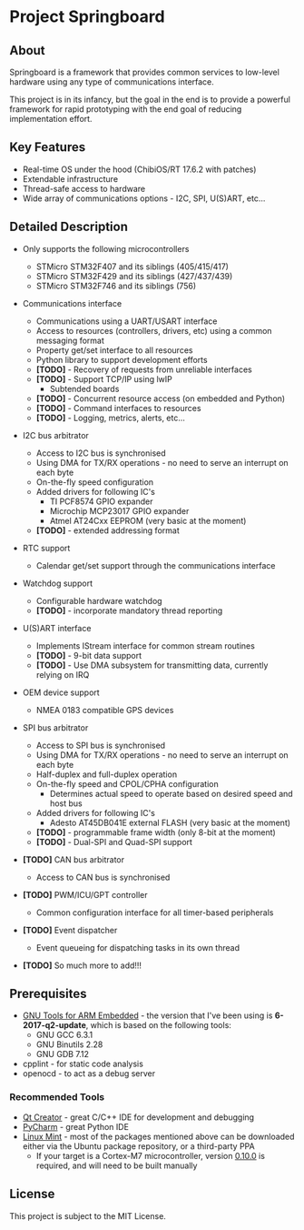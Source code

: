 # Project Springboard

## About

Springboard is a framework that provides common services to low-level hardware using any type
of communications interface.

This project is in its infancy, but the goal in the end is to provide a powerful framework for
rapid prototyping with the end goal of reducing implementation effort.

## Key Features

* Real-time OS under the hood (ChibiOS/RT 17.6.2 with patches)
* Extendable infrastructure
* Thread-safe access to hardware
* Wide array of communications options - I2C, SPI, U(S)ART, etc...

## Detailed Description

* Only supports the following microcontrollers
    * STMicro STM32F407 and its siblings (405/415/417)
    * STMicro STM32F429 and its siblings (427/437/439)
    * STMicro STM32F746 and its siblings (756)

* Communications interface
    * Communications using a UART/USART interface
    * Access to resources (controllers, drivers, etc) using a common messaging format
    * Property get/set interface to all resources
    * Python library to support development efforts
    * **\[TODO\]** - Recovery of requests from unreliable interfaces
    * **\[TODO\]** - Support TCP/IP using lwIP
        * Subtended boards
    * **\[TODO\]** - Concurrent resource access (on embedded and Python)
    * **\[TODO\]** - Command interfaces to resources
    * **\[TODO\]** - Logging, metrics, alerts, etc...

* I2C bus arbitrator
    * Access to I2C bus is synchronised
    * Using DMA for TX/RX operations - no need to serve an interrupt on each byte
    * On-the-fly speed configuration
    * Added drivers for following IC's
        * TI PCF8574 GPIO expander
        * Microchip MCP23017 GPIO expander
        * Atmel AT24Cxx EEPROM (very basic at the moment)
    * **\[TODO\]** - extended addressing format

* RTC support
    * Calendar get/set support through the communications interface

* Watchdog support
    * Configurable hardware watchdog
    * **\[TODO\]** - incorporate mandatory thread reporting

* U(S)ART interface
    * Implements IStream interface for common stream routines
    * **\[TODO\]** - 9-bit data support
    * **\[TODO\]** - Use DMA subsystem for transmitting data, currently relying on IRQ

* OEM device support
    * NMEA 0183 compatible GPS devices

* SPI bus arbitrator
    * Access to SPI bus is synchronised
    * Using DMA for TX/RX operations - no need to serve an interrupt on each byte
    * Half-duplex and full-duplex operation
    * On-the-fly speed and CPOL/CPHA configuration
        * Determines actual speed to operate based on desired speed and host bus
    * Added drivers for following IC's
        * Adesto AT45DB041E external FLASH (very basic at the moment)
    * **\[TODO\]** - programmable frame width (only 8-bit at the moment)
    * **\[TODO\]** - Dual-SPI and Quad-SPI support

* **\[TODO\]** CAN bus arbitrator
    * Access to CAN bus is synchronised

* **\[TODO\]** PWM/ICU/GPT controller
    * Common configuration interface for all timer-based peripherals

* **\[TODO\]** Event dispatcher
    * Event queueing for dispatching tasks in its own thread

* **\[TODO\]** So much more to add!!!

## Prerequisites

* [GNU Tools for ARM Embedded](http://launchpad.net/gcc-arm-embedded) - the version that I've
  been using is __6-2017-q2-update__, which is based on the following tools:
    * GNU GCC 6.3.1
    * GNU Binutils 2.28
    * GNU GDB 7.12
* cpplint - for static code analysis
* openocd - to act as a debug server

### Recommended Tools

* [Qt Creator](http://www.qt.io/download-open-source) - great C/C++ IDE for development
  and debugging
* [PyCharm](http://www.jetbrains.com/pycharm/download) - great Python IDE
* [Linux Mint](http://www.linuxmint.com) - most of the packages mentioned above can be downloaded
  either via the Ubuntu package repository, or a third-party PPA
    * If your target is a Cortex-M7 microcontroller, version
      [0.10.0](https://sourceforge.net/p/openocd/code/ci/v0.10.0) is required,
      and will need to be built manually

## License

This project is subject to the MIT License.

